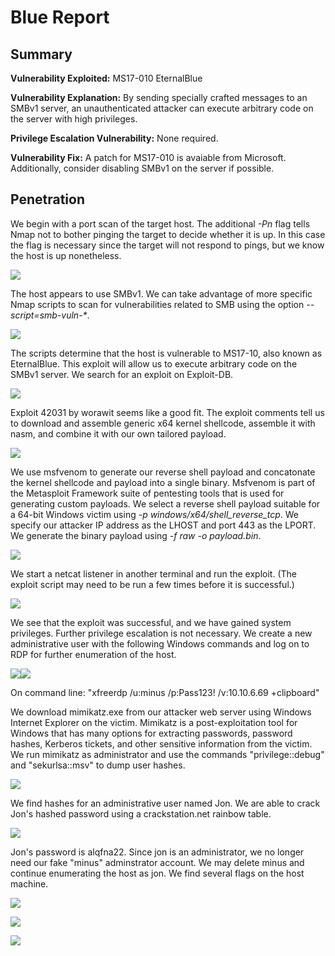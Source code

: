 # Blue Report

## Summary

**Vulnerability Exploited:** MS17-010 EternalBlue

**Vulnerability Explanation:** By sending specially crafted messages to an SMBv1 server, an unauthenticated attacker can execute arbitrary code on the server with high privileges.

**Privilege Escalation Vulnerability:** None required.

**Vulnerability Fix:** A patch for MS17-010 is avaiable from Microsoft. Additionally, consider disabling SMBv1 on the server if possible.

## Penetration

We begin with a port scan of the target host. The additional *-Pn* flag tells Nmap not to bother pinging the target to decide whether it is up. In this case the flag is necessary since the target will not respond to pings, but we know the host is up nonetheless.

![](screenshots/nmap-tcp.png)

The host appears to use SMBv1. We can take advantage of more specific Nmap scripts to scan for vulnerabilities related to SMB using the option *--script=smb-vuln-\**.
 
![](screenshots/nmap-smb-vuln-script.png)


The scripts determine that the host is vulnerable to MS17-10, also known as EternalBlue. This exploit will allow us to execute arbitrary code on the SMBv1 server. We search for an exploit on Exploit-DB.

![](screenshots/searchsploit-ms17-010.png)

Exploit 42031 by worawit seems like a good fit. The exploit comments tell us to download and assemble generic x64 kernel shellcode, assemble it with nasm, and combine it with our own tailored payload.

![](screenshots/build-kernel-shellcode.png)

We use msfvenom to generate our reverse shell payload and concatonate the kernel shellcode and payload into a single binary. Msfvenom is part of the Metasploit Framework suite of pentesting tools that is used for generating custom payloads. We select a reverse shell payload suitable for a 64-bit Windows victim using *-p windows/x64/shell\_reverse\_tcp*. We specify our attacker IP address as the LHOST and port 443 as the LPORT. We generate the binary payload using *-f raw -o payload.bin*.

![](screenshots/msfvenom-eternalblue-payload.png)

We start a netcat listener in another terminal and run the exploit. (The exploit script may need to be run a few times before it is successful.)

![](screenshots/system-proof.png)

We see that the exploit was successful, and we have gained system privileges. Further privilege escalation is not necessary. We create a new administrative user with the following Windows commands and log on to RDP for further enumeration of the host.

![](screenshots/net-user-add.png)![](screenshots/net-localgroup-add.png)

On command line: "xfreerdp /u:minus /p:Pass123! /v:10.10.6.69 +clipboard"

We download mimikatz.exe from our attacker web server using Windows Internet Explorer on the victim. Mimikatz is a post-exploitation tool for Windows that has many options for extracting passwords, password hashes, Kerberos tickets, and other sensitive information from the victim. We run mimikatz as administrator and use the commands "privilege::debug" and "sekurlsa::msv" to dump user hashes.

![](screenshots/hashdump.png)

We find hashes for an administrative user named Jon. We are able to crack Jon's hashed password using a crackstation.net rainbow table.

![](screenshots/hash-crack.png)

Jon's password is alqfna22. Since jon is an administrator, we no longer need our fake "minus" adminstrator account. We may delete minus and continue enumerating the host as jon. We find several flags on the host machine.

![](screenshots/flag1.png)

![](screenshots/flag2.png)

![](screenshots/flag3.png)